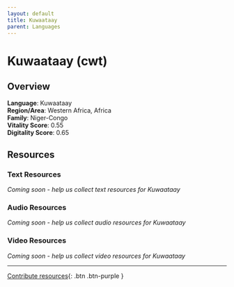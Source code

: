 ```yaml
---
layout: default
title: Kuwaataay
parent: Languages
---
```


# Kuwaataay (cwt)

## Overview

**Language**: Kuwaataay  
**Region/Area**: Western Africa, Africa  
**Family**: Niger-Congo  
**Vitality Score**: 0.55  
**Digitality Score**: 0.65  

## Resources

### Text Resources
*Coming soon - help us collect text resources for Kuwaataay*

### Audio Resources
*Coming soon - help us collect audio resources for Kuwaataay*

### Video Resources
*Coming soon - help us collect video resources for Kuwaataay*

---

[Contribute resources](https://fairtrain.github.io/){: .btn .btn-purple }
